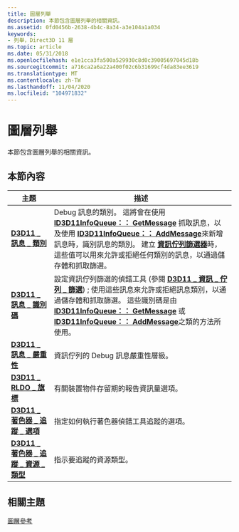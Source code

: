 ```yaml
---
title: 圖層列舉
description: 本節包含圖層列舉的相關資訊。
ms.assetid: 0fd0456b-2638-4b4c-8a34-a3e104a1a034
keywords:
- 列舉，Direct3D 11 層
ms.topic: article
ms.date: 05/31/2018
ms.openlocfilehash: e1e1cca3fa500a529930c8d0c39005697045d18b
ms.sourcegitcommit: a716ca2a6a22a400f02c6b31699cf4da83ee3619
ms.translationtype: MT
ms.contentlocale: zh-TW
ms.lasthandoff: 11/04/2020
ms.locfileid: "104971832"
---
```

# <a name="layer-enumerations"></a>圖層列舉

本節包含圖層列舉的相關資訊。


## <a name="in-this-section"></a>本節內容



| 主題                                                                                             | 描述                                                                                                                                                                                                                                                                                                                                                                                                                                                                             |
|---------------------------------------------------------------------------------------------------|-----------------------------------------------------------------------------------------------------------------------------------------------------------------------------------------------------------------------------------------------------------------------------------------------------------------------------------------------------------------------------------------------------------------------------------------------------------------------------------------|
| [**D3D11 \_ 訊息 \_ 類別**](/windows/desktop/api/D3D11SDKLayers/ne-d3d11sdklayers-d3d11_message_category)<br/>                             | Debug 訊息的類別。 這將會在使用 [**ID3D11InfoQueue：： GetMessage**](/windows/desktop/api/D3D11SDKLayers/nf-d3d11sdklayers-id3d11infoqueue-getmessage) 抓取訊息，以及使用 [**ID3D11InfoQueue：： AddMessage**](/windows/desktop/api/D3D11SDKLayers/nf-d3d11sdklayers-id3d11infoqueue-addmessage)來新增訊息時，識別訊息的類別。 建立 [**資訊佇列篩選器**](/windows/desktop/api/D3D11SDKLayers/ns-d3d11sdklayers-d3d11_info_queue_filter)時，這些值可以用來允許或拒絕任何類別的訊息，以通過儲存體和抓取篩選。<br/> |
| [**D3D11 \_ 訊息 \_ 識別碼**](/windows/desktop/api/D3D11SDKLayers/ne-d3d11sdklayers-d3d11_message_id)<br/>                                         | 設定資訊佇列篩選的偵錯工具 (參閱 [**D3D11 \_ 資訊 \_ 佇列 \_ 篩選**](/windows/desktop/api/D3D11SDKLayers/ns-d3d11sdklayers-d3d11_info_queue_filter)) ; 使用這些訊息來允許或拒絕訊息類別，以通過儲存體和抓取篩選。 這些識別碼是由 [**ID3D11InfoQueue：： GetMessage**](/windows/desktop/api/D3D11SDKLayers/nf-d3d11sdklayers-id3d11infoqueue-getmessage) 或 [**ID3D11InfoQueue：： AddMessage**](/windows/desktop/api/D3D11SDKLayers/nf-d3d11sdklayers-id3d11infoqueue-addmessage)之類的方法所使用。 <br/>                                                             |
| [**D3D11 \_ 訊息 \_ 嚴重性**](/windows/desktop/api/D3D11SDKLayers/ne-d3d11sdklayers-d3d11_message_severity)<br/>                             | 資訊佇列的 Debug 訊息嚴重性層級。<br/>                                                                                                                                                                                                                                                                                                                                                                                                                      |
| [**D3D11 \_ RLDO \_ 旗標**](/windows/desktop/api/D3D11SDKLayers/ne-d3d11sdklayers-d3d11_rldo_flags)<br/>                                         | 有關裝置物件存留期的報告資訊量選項。<br/>                                                                                                                                                                                                                                                                                                                                                                                            |
| [**D3D11 \_ 著色器 \_ 追蹤 \_ 選項**](/windows/win32/api/d3d11sdklayers/ne-d3d11sdklayers-d3d11_shader_tracking_options)<br/>              | 指定如何執行著色器偵錯工具追蹤的選項。<br/>                                                                                                                                                                                                                                                                                                                                                                                                                   |
| [**D3D11 \_ 著色器 \_ 追蹤 \_ 資源 \_ 類型**](/windows/desktop/api/D3D11SDKLayers/ne-d3d11sdklayers-d3d11_shader_tracking_resource_type)<br/> | 指示要追蹤的資源類型。<br/>                                                                                                                                                                                                                                                                                                                                                                                                                                     |



 

## <a name="related-topics"></a>相關主題

<dl> <dt>

[圖層參考](d3d11-graphics-reference-d3d11-layer.md)
</dt> </dl>

 

 





